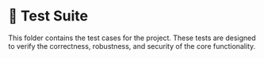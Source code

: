 # 🧪 Test Suite

This folder contains the test cases for the project. These tests are designed to verify the correctness, robustness, and security of the core functionality.

